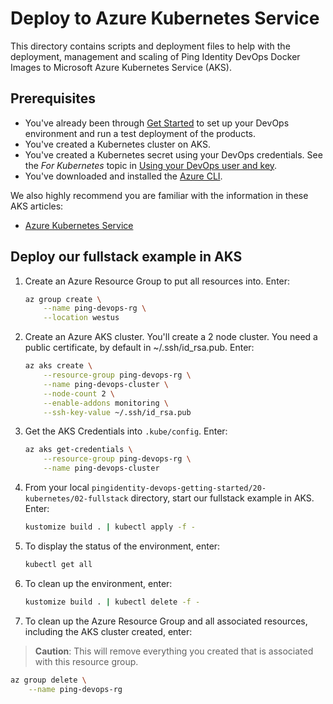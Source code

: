 # Deploy to Azure Kubernetes Service

This directory contains scripts and deployment files to help with the deployment, management and scaling of Ping Identity DevOps Docker Images to Microsoft Azure Kubernetes Service (AKS).

## Prerequisites

* You've already been through [Get Started](getStarted.md) to set up your DevOps environment and run a test deployment of the products.
* You've created a Kubernetes cluster on AKS.
* You've created a Kubernetes secret using your DevOps credentials. See the *For Kubernetes* topic in [Using your DevOps user and key](devopsUserKey.md).
* You've downloaded and installed the [Azure CLI](https://docs.microsoft.com/cli/azure/install-azure-cli).

We also highly recommend you are familiar with the information in these AKS articles:

* [Azure Kubernetes Service](https://docs.microsoft.com/en-us/azure/aks/intro-kubernetes)

## Deploy our fullstack example in AKS

1. Create an Azure Resource Group to put all resources into. Enter:

   ```bash
   az group create \
       --name ping-devops-rg \
       --location westus
   ```

2. Create an Azure AKS cluster. You'll create a 2 node cluster. You need a public certificate, by default in ~/.ssh/id_rsa.pub. Enter:

   ```bash
   az aks create \
       --resource-group ping-devops-rg \
       --name ping-devops-cluster \
       --node-count 2 \
       --enable-addons monitoring \
       --ssh-key-value ~/.ssh/id_rsa.pub
   ```

3. Get the AKS Credentials into `.kube/config`. Enter:

   ```bash
   az aks get-credentials \
       --resource-group ping-devops-rg \
       --name ping-devops-cluster
   ```

4. From your local `pingidentity-devops-getting-started/20-kubernetes/02-fullstack` directory, start our fullstack example in AKS. Enter:

   ```bash
   kustomize build . | kubectl apply -f -
   ```

5. To display the status of the environment, enter:

   ```bash
   kubectl get all
   ```

6. To clean up the environment, enter:

   ```bash
   kustomize build . | kubectl delete -f -
   ```

7. To clean up the Azure Resource Group and all associated resources, including the AKS cluster created, enter:

> **Caution**: This will remove everything you created that is associated with this resource group.

   ```bash
   az group delete \
       --name ping-devops-rg
   ```

